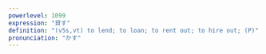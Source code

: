```yaml
---
powerlevel: 1099
expression: "貸す"
definition: "(v5s,vt) to lend; to loan; to rent out; to hire out; (P)"
pronunciation: "かす"
---
```

